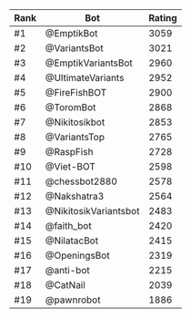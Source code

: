 Rank|Bot|Rating
---|---|---
#1|@EmptikBot|3059
#2|@VariantsBot|3021
#3|@EmptikVariantsBot|2960
#4|@UltimateVariants|2952
#5|@FireFishBOT|2900
#6|@ToromBot|2868
#7|@Nikitosikbot|2853
#8|@VariantsTop|2765
#9|@RaspFish|2728
#10|@Viet-BOT|2598
#11|@chessbot2880|2578
#12|@Nakshatra3|2564
#13|@NikitosikVariantsbot|2483
#14|@faith_bot|2420
#15|@NilatacBot|2415
#16|@OpeningsBot|2319
#17|@anti-bot|2215
#18|@CatNail|2039
#19|@pawnrobot|1886
